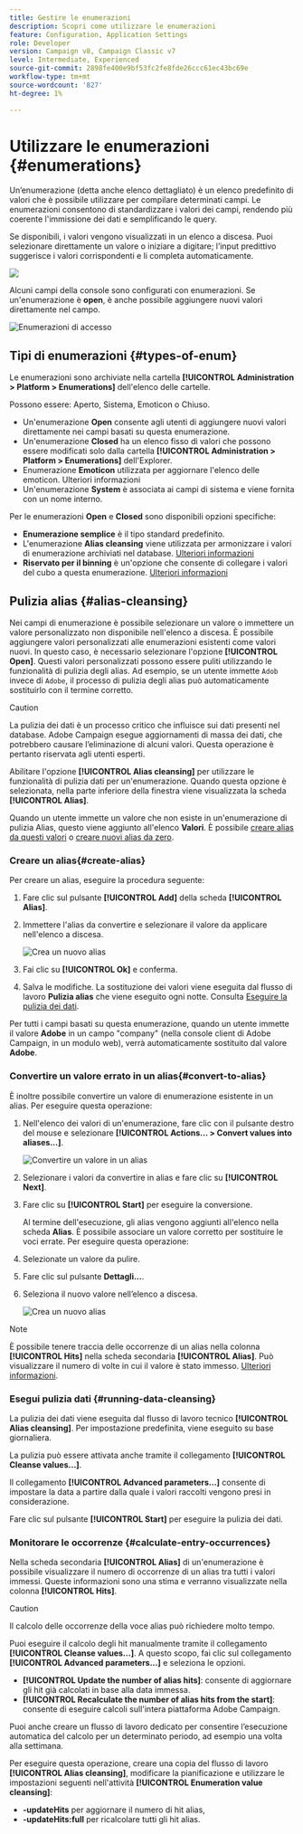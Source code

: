 ```yaml
---
title: Gestire le enumerazioni
description: Scopri come utilizzare le enumerazioni
feature: Configuration, Application Settings
role: Developer
version: Campaign v8, Campaign Classic v7
level: Intermediate, Experienced
source-git-commit: 2898fe400e9bf53fc2fe8fde26ccc61ec43bc69e
workflow-type: tm+mt
source-wordcount: '827'
ht-degree: 1%

---
```


# Utilizzare le enumerazioni {#enumerations}

Un’enumerazione (detta anche elenco dettagliato) è un elenco predefinito di valori che è possibile utilizzare per compilare determinati campi. Le enumerazioni consentono di standardizzare i valori dei campi, rendendo più coerente l&#39;immissione dei dati e semplificando le query.

Se disponibili, i valori vengono visualizzati in un elenco a discesa. Puoi selezionare direttamente un valore o iniziare a digitare; l’input predittivo suggerisce i valori corrispondenti e li completa automaticamente.

![](assets/enum_values.png)

Alcuni campi della console sono configurati con enumerazioni. Se un&#39;enumerazione è **open**, è anche possibile aggiungere nuovi valori direttamente nel campo.

![Enumerazioni di accesso](../config/assets/enumerations-menu.png)

## Tipi di enumerazioni {#types-of-enum}

Le enumerazioni sono archiviate nella cartella **[!UICONTROL Administration > Platform > Enumerations]** dell&#39;elenco delle cartelle.

Possono essere: Aperto, Sistema, Emoticon o Chiuso.

* Un&#39;enumerazione **Open** consente agli utenti di aggiungere nuovi valori direttamente nei campi basati su questa enumerazione.
* Un&#39;enumerazione **Closed** ha un elenco fisso di valori che possono essere modificati solo dalla cartella **[!UICONTROL Administration > Platform > Enumerations]** dell&#39;Explorer.
* Enumerazione **Emoticon** utilizzata per aggiornare l&#39;elenco delle emoticon. Ulteriori informazioni
* Un&#39;enumerazione **System** è associata ai campi di sistema e viene fornita con un nome interno.

Per le enumerazioni **Open** e **Closed** sono disponibili opzioni specifiche:

* **Enumerazione semplice** è il tipo standard predefinito.
* L&#39;enumerazione **Alias cleansing** viene utilizzata per armonizzare i valori di enumerazione archiviati nel database. [Ulteriori informazioni](#alias-cleansing)
* **Riservato per il binning** è un&#39;opzione che consente di collegare i valori del cubo a questa enumerazione. [Ulteriori informazioni](../reporting/gs-cubes.md)


## Pulizia alias {#alias-cleansing}

Nei campi di enumerazione è possibile selezionare un valore o immettere un valore personalizzato non disponibile nell&#39;elenco a discesa. È possibile aggiungere valori personalizzati alle enumerazioni esistenti come valori nuovi. In questo caso, è necessario selezionare l&#39;opzione **[!UICONTROL Open]**. Questi valori personalizzati possono essere puliti utilizzando le funzionalità di pulizia degli alias. Ad esempio, se un utente immette `Adob` invece di `Adobe`, il processo di pulizia degli alias può automaticamente sostituirlo con il termine corretto.

>[!CAUTION]
>
>La pulizia dei dati è un processo critico che influisce sui dati presenti nel database. Adobe Campaign esegue aggiornamenti di massa dei dati, che potrebbero causare l’eliminazione di alcuni valori. Questa operazione è pertanto riservata agli utenti esperti.

Abilitare l&#39;opzione **[!UICONTROL Alias cleansing]** per utilizzare le funzionalità di pulizia dati per un&#39;enumerazione. Quando questa opzione è selezionata, nella parte inferiore della finestra viene visualizzata la scheda **[!UICONTROL Alias]**.

Quando un utente immette un valore che non esiste in un&#39;enumerazione di pulizia Alias, questo viene aggiunto all&#39;elenco **Valori**. È possibile [creare alias da questi valori](#convert-to-alias) o [creare nuovi alias da zero](#create-alias).

### Creare un alias{#create-alias}

Per creare un alias, eseguire la procedura seguente:

1. Fare clic sul pulsante **[!UICONTROL Add]** della scheda **[!UICONTROL Alias]**.
1. Immettere l&#39;alias da convertire e selezionare il valore da applicare nell&#39;elenco a discesa.

   ![Crea un nuovo alias](assets/new-alias.png)

1. Fai clic su **[!UICONTROL Ok]** e conferma.

1. Salva le modifiche. La sostituzione dei valori viene eseguita dal flusso di lavoro **Pulizia alias** che viene eseguito ogni notte. Consulta [Eseguire la pulizia dei dati](#running-data-cleansing).

Per tutti i campi basati su questa enumerazione, quando un utente immette il valore **Adobe** in un campo &quot;company&quot; (nella console client di Adobe Campaign, in un modulo web), verrà automaticamente sostituito dal valore **Adobe**.

### Convertire un valore errato in un alias{#convert-to-alias}

È inoltre possibile convertire un valore di enumerazione esistente in un alias. Per eseguire questa operazione:

1. Nell&#39;elenco dei valori di un&#39;enumerazione, fare clic con il pulsante destro del mouse e selezionare **[!UICONTROL Actions... > Convert values into aliases...]**.

   ![Convertire un valore in un alias](assets/convert-into-aliases.png)

1. Selezionare i valori da convertire in alias e fare clic su **[!UICONTROL Next]**.
1. Fare clic su **[!UICONTROL Start]** per eseguire la conversione.

   Al termine dell&#39;esecuzione, gli alias vengono aggiunti all&#39;elenco nella scheda **Alias**. È possibile associare un valore corretto per sostituire le voci errate. Per eseguire questa operazione:

1. Selezionate un valore da pulire.
1. Fare clic sul pulsante **Dettagli...**.
1. Seleziona il nuovo valore nell’elenco a discesa.

   ![Crea un nuovo alias](assets/define-new-alias.png)


>[!NOTE]
>
>È possibile tenere traccia delle occorrenze di un alias nella colonna **[!UICONTROL Hits]** nella scheda secondaria **[!UICONTROL Alias]**. Può visualizzare il numero di volte in cui il valore è stato immesso.  [Ulteriori informazioni](#calculate-entry-occurrences).

### Esegui pulizia dati {#running-data-cleansing}

La pulizia dei dati viene eseguita dal flusso di lavoro tecnico **[!UICONTROL Alias cleansing]**. Per impostazione predefinita, viene eseguito su base giornaliera.

La pulizia può essere attivata anche tramite il collegamento **[!UICONTROL Cleanse values...]**.

Il collegamento **[!UICONTROL Advanced parameters...]** consente di impostare la data a partire dalla quale i valori raccolti vengono presi in considerazione.

Fare clic sul pulsante **[!UICONTROL Start]** per eseguire la pulizia dei dati.

### Monitorare le occorrenze {#calculate-entry-occurrences}

Nella scheda secondaria **[!UICONTROL Alias]** di un&#39;enumerazione è possibile visualizzare il numero di occorrenze di un alias tra tutti i valori immessi. Queste informazioni sono una stima e verranno visualizzate nella colonna **[!UICONTROL Hits]**.

>[!CAUTION]
>
>Il calcolo delle occorrenze della voce alias può richiedere molto tempo.
>

Puoi eseguire il calcolo degli hit manualmente tramite il collegamento **[!UICONTROL Cleanse values...]**. A questo scopo, fai clic sul collegamento **[!UICONTROL Advanced parameters...]** e seleziona le opzioni.

* **[!UICONTROL Update the number of alias hits]**: consente di aggiornare gli hit già calcolati in base alla data immessa.
* **[!UICONTROL Recalculate the number of alias hits from the start]**: consente di eseguire calcoli sull&#39;intera piattaforma Adobe Campaign.

Puoi anche creare un flusso di lavoro dedicato per consentire l’esecuzione automatica del calcolo per un determinato periodo, ad esempio una volta alla settimana.

Per eseguire questa operazione, creare una copia del flusso di lavoro **[!UICONTROL Alias cleansing]**, modificare la pianificazione e utilizzare le impostazioni seguenti nell&#39;attività **[!UICONTROL Enumeration value cleansing]**:

* **-updateHits** per aggiornare il numero di hit alias,
* **-updateHits:full** per ricalcolare tutti gli hit alias.
